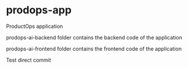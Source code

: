 # prodops-app
ProductOps application

prodops-ai-backend folder contains the backend code of the application

prodops-ai-frontend folder contains the frontend code of the application

Test direct commit